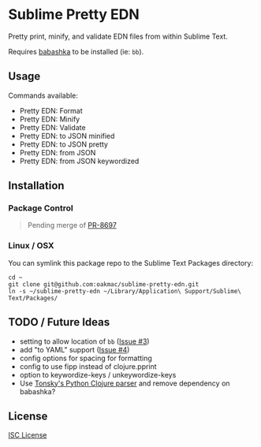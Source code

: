 # Sublime Pretty EDN

Pretty print, minify, and validate EDN files from within Sublime Text.

Requires [babashka] to be installed (ie: `bb`).

[babashka]:https://babashka.org/

## Usage

Commands available:

- Pretty EDN: Format
- Pretty EDN: Minify
- Pretty EDN: Validate
- Pretty EDN: to JSON minified
- Pretty EDN: to JSON pretty
- Pretty EDN: from JSON
- Pretty EDN: from JSON keywordized

## Installation

### Package Control

> Pending merge of [PR-8697](https://github.com/wbond/package_control_channel/pull/8697)

### Linux / OSX

You can symlink this package repo to the Sublime Text Packages directory:

```
cd ~
git clone git@github.com:oakmac/sublime-pretty-edn.git
ln -s ~/sublime-pretty-edn ~/Library/Application\ Support/Sublime\ Text/Packages/
```

## TODO / Future Ideas

- setting to allow location of `bb` ([Issue #3](https://github.com/oakmac/sublime-pretty-edn/issues/3))
- add "to YAML" support ([Issue #4](https://github.com/oakmac/sublime-pretty-edn/issues/4))
- config options for spacing for formatting
- config to use fipp instead of clojure.pprint
- option to keywordize-keys / unkeywordize-keys
- Use [Tonsky's Python Clojure parser](https://github.com/tonsky/Clojure-Sublimed/blob/master/cs_parser.py) and remove dependency on babashka?

## License

[ISC License](LICENSE.md)

